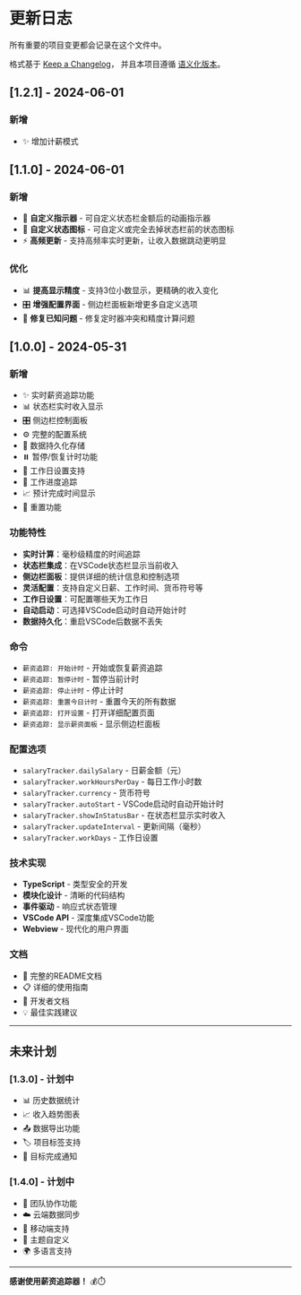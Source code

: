 # 更新日志

所有重要的项目变更都会记录在这个文件中。

格式基于 [Keep a Changelog](https://keepachangelog.com/zh-CN/1.0.0/)，
并且本项目遵循 [语义化版本](https://semver.org/lang/zh-CN/)。

## [1.2.1] - 2024-06-01
### 新增
- ✨ 增加计薪模式


## [1.1.0] - 2024-06-01
### 新增
- 🎨 **自定义指示器** - 可自定义状态栏金额后的动画指示器
- 🔧 **自定义状态图标** - 可自定义或完全去掉状态栏前的状态图标
- ⚡ **高频更新** - 支持高频率实时更新，让收入数据跳动更明显
### 优化
- 📊 **提高显示精度** - 支持3位小数显示，更精确的收入变化
- 🎛️ **增强配置界面** - 侧边栏面板新增更多自定义选项
- 🐛 **修复已知问题** - 修复定时器冲突和精度计算问题



## [1.0.0] - 2024-05-31

### 新增
- ✨ 实时薪资追踪功能
- 📊 状态栏实时收入显示
- 🎛️ 侧边栏控制面板
- ⚙️ 完整的配置系统
- 💾 数据持久化存储
- ⏸️ 暂停/恢复计时功能
- 📅 工作日设置支持
- 🎯 工作进度追踪
- 📈 预计完成时间显示
- 🔄 重置功能

### 功能特性
- **实时计算**：毫秒级精度的时间追踪
- **状态栏集成**：在VSCode状态栏显示当前收入
- **侧边栏面板**：提供详细的统计信息和控制选项
- **灵活配置**：支持自定义日薪、工作时间、货币符号等
- **工作日设置**：可配置哪些天为工作日
- **自动启动**：可选择VSCode启动时自动开始计时
- **数据持久化**：重启VSCode后数据不丢失

### 命令
- `薪资追踪: 开始计时` - 开始或恢复薪资追踪
- `薪资追踪: 暂停计时` - 暂停当前计时
- `薪资追踪: 停止计时` - 停止计时
- `薪资追踪: 重置今日计时` - 重置今天的所有数据
- `薪资追踪: 打开设置` - 打开详细配置页面
- `薪资追踪: 显示薪资面板` - 显示侧边栏面板

### 配置选项
- `salaryTracker.dailySalary` - 日薪金额（元）
- `salaryTracker.workHoursPerDay` - 每日工作小时数
- `salaryTracker.currency` - 货币符号
- `salaryTracker.autoStart` - VSCode启动时自动开始计时
- `salaryTracker.showInStatusBar` - 在状态栏显示实时收入
- `salaryTracker.updateInterval` - 更新间隔（毫秒）
- `salaryTracker.workDays` - 工作日设置

### 技术实现
- **TypeScript** - 类型安全的开发
- **模块化设计** - 清晰的代码结构
- **事件驱动** - 响应式状态管理
- **VSCode API** - 深度集成VSCode功能
- **Webview** - 现代化的用户界面

### 文档
- 📖 完整的README文档
- 📋 详细的使用指南
- 🔧 开发者文档
- 💡 最佳实践建议

---

## 未来计划

### [1.3.0] - 计划中
- 📊 历史数据统计
- 📈 收入趋势图表
- 📤 数据导出功能
- 🏷️ 项目标签支持
- 🔔 目标完成通知

### [1.4.0] - 计划中
- 👥 团队协作功能
- ☁️ 云端数据同步
- 📱 移动端支持
- 🎨 主题自定义
- 🌍 多语言支持

---

**感谢使用薪资追踪器！** 💰⏱️
